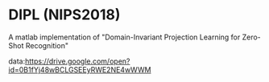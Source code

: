 # DIPL (NIPS2018)
A matlab implementation of "Domain-Invariant Projection Learning for Zero-Shot Recognition"

data:https://drive.google.com/open?id=0B1fYj48wBCLGSEEyRWE2NE4wWWM
